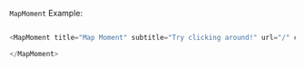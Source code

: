 `MapMoment` Example:

```js

<MapMoment title="Map Moment" subtitle="Try clicking around!" url="/" color={{background:'#24231c', text:'#ffe3fd'}}>

</MapMoment>
```
